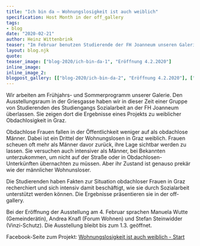 ```yaml
---
title: "Ich bin da – Wohnungslosigkeit ist auch weiblich"
specification: Host Month in der off_gallery
tags:
- blog
date: "2020-02-21"
author: Heinz Wittenbrink
teaser: "Im Februar benutzen Studierende der FH Joanneum unseren Galerieraum. Sie zeigen dort eine Seite der Obdachlosigkeit, die oft verborgen bleibt. Auch viele Frauen sind in Graz wohnungslos."
layout: blog.njk
quote:
teaser_image: ["blog-2020/ich-bin-da-1", "Eröffnung 4.2.2020"]
inline_image:
inline_image_2:
blogpost_gallery: [["blog-2020/ich-bin-da-2", "Eröffnung 4.2.2020"], ["blog-2020/ich-bin-da-3", "Eröffnung 4.2.2020"], ["blog-2020/ich-bin-da-4", "Eröffnung 4.2.2020"]]
---
```


Wir arbeiten am Frühjahrs- und Sommerprogramm unserer Galerie. Den Ausstellungsraum in der Griesgasse haben wir in dieser Zeit einer Gruppe von Studierenden des Studiengangs Sozialarbeit an der FH Joanneum überlassen. Sie zeigen dort die Ergebnisse eines Projekts zu weiblicher Obdachlosigkeit in Graz.

Obdachlose Frauen fallen in der Öffentlichkeit weniger auf als obdachlose Männer. Dabei ist ein Drittel der Wohnungslosen in Graz weiblich. Frauen scheuen oft mehr als Männer davor zurück, ihre Lage sichtbar werden zu lassen. Sie versuchen auch intensiver als Männer, bei Bekannten unterzukommen, um nicht auf der Straße oder in Obdachlosen-Unterkünften übernachten zu müssen. Aber ihr Zustand ist genauso prekär wie der männlicher Wohnunsloser.

Die Studierenden haben Fakten zur Situation obdachloser Frauen in Graz recherchiert und sich intensiv damit beschäftigt, wie sie durch Sozialarbeit unterstützt werden können. Die Ergebnisse präsentieren sie in der off-gallery.

Bei der Eröffnung der Ausstellung am 4. Februar sprachen Manuela Wutte (Gemeinderätin), Andrea Knaﬂ (Forum Wohnen) und Stefan Steinwidder (Vinzi-Schutz). Die Ausstellung bleibt bis zum 1.3. geöffnet.

Facebook-Seite zum Projekt: [Wohnungslosigkeit ist auch weiblich - Start](https://www.facebook.com/frauenwohnungslosigkeit/?eid=ARDgmCqgONmch9PDY85JxTvjYExiU1ugzHTxhcJle65FkdfeKHJ72xZMZeuzJxQj9bXKbi4ECh3qGrPs "Wohnungslosigkeit ist auch weiblich - Seite")

